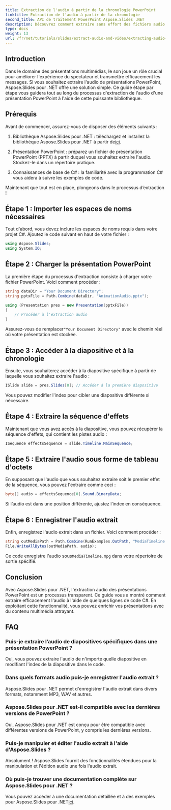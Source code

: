 ```yaml
---
title: Extraction de l'audio à partir de la chronologie PowerPoint
linktitle: Extraction de l'audio à partir de la chronologie
second_title: API de traitement PowerPoint Aspose.Slides .NET
description: Découvrez comment extraire sans effort des fichiers audio à partir de présentations PowerPoint à l'aide d'Aspose.Slides pour .NET. Ce guide étape par étape fournit des instructions claires.
type: docs
weight: 13
url: /fr/net/tutorials/slides/extract-audio-and-video/extracting-audio-from-timeline/
---
```

## Introduction

Dans le domaine des présentations multimédias, le son joue un rôle crucial pour améliorer l'expérience du spectateur et transmettre efficacement les messages. Si vous souhaitez extraire l'audio de présentations PowerPoint, Aspose.Slides pour .NET offre une solution simple. Ce guide étape par étape vous guidera tout au long du processus d'extraction de l'audio d'une présentation PowerPoint à l'aide de cette puissante bibliothèque.

## Prérequis

Avant de commencer, assurez-vous de disposer des éléments suivants :

1.  Bibliothèque Aspose.Slides pour .NET : téléchargez et installez la bibliothèque Aspose.Slides pour .NET à partir de[ici](https://releases.aspose.com/slides/net/).

2. Présentation PowerPoint : préparez un fichier de présentation PowerPoint (PPTX) à partir duquel vous souhaitez extraire l'audio. Stockez-le dans un répertoire pratique.

3. Connaissances de base de C# : la familiarité avec la programmation C# vous aidera à suivre les exemples de code.

Maintenant que tout est en place, plongeons dans le processus d’extraction !

## Étape 1 : Importer les espaces de noms nécessaires

Tout d'abord, vous devez inclure les espaces de noms requis dans votre projet C#. Ajoutez le code suivant en haut de votre fichier :

```csharp
using Aspose.Slides;
using System.IO;
```

## Étape 2 : Charger la présentation PowerPoint

La première étape du processus d'extraction consiste à charger votre fichier PowerPoint. Voici comment procéder :

```csharp
string dataDir = "Your Document Directory";
string pptxFile = Path.Combine(dataDir, "AnimationAudio.pptx");

using (Presentation pres = new Presentation(pptxFile))
{
    // Procéder à l'extraction audio
}
```

 Assurez-vous de remplacer`"Your Document Directory"` avec le chemin réel où votre présentation est stockée.

## Étape 3 : Accéder à la diapositive et à la chronologie

Ensuite, vous souhaiterez accéder à la diapositive spécifique à partir de laquelle vous souhaitez extraire l'audio :

```csharp
ISlide slide = pres.Slides[0]; // Accéder à la première diapositive
```

Vous pouvez modifier l'index pour cibler une diapositive différente si nécessaire.

## Étape 4 : Extraire la séquence d'effets

Maintenant que vous avez accès à la diapositive, vous pouvez récupérer la séquence d'effets, qui contient les pistes audio :

```csharp
ISequence effectsSequence = slide.Timeline.MainSequence;
```

## Étape 5 : Extraire l'audio sous forme de tableau d'octets

En supposant que l'audio que vous souhaitez extraire soit le premier effet de la séquence, vous pouvez l'extraire comme ceci :

```csharp
byte[] audio = effectsSequence[0].Sound.BinaryData;
```

Si l’audio est dans une position différente, ajustez l’index en conséquence.

## Étape 6 : Enregistrer l'audio extrait

Enfin, enregistrez l'audio extrait dans un fichier. Voici comment procéder :

```csharp
string outMediaPath = Path.Combine(RunExamples.OutPath, "MediaTimeline.mpg");
File.WriteAllBytes(outMediaPath, audio);
```

 Ce code enregistre l'audio sous`MediaTimeline.mpg` dans votre répertoire de sortie spécifié.

## Conclusion

Avec Aspose.Slides pour .NET, l'extraction audio des présentations PowerPoint est un processus transparent. Ce guide vous a montré comment extraire efficacement l'audio à l'aide de quelques lignes de code C#. En exploitant cette fonctionnalité, vous pouvez enrichir vos présentations avec du contenu multimédia attrayant.

## FAQ

### Puis-je extraire l’audio de diapositives spécifiques dans une présentation PowerPoint ?

Oui, vous pouvez extraire l'audio de n'importe quelle diapositive en modifiant l'index de la diapositive dans le code.

### Dans quels formats audio puis-je enregistrer l'audio extrait ?

Aspose.Slides pour .NET permet d'enregistrer l'audio extrait dans divers formats, notamment MP3, WAV et autres.

### Aspose.Slides pour .NET est-il compatible avec les dernières versions de PowerPoint ?

Oui, Aspose.Slides pour .NET est conçu pour être compatible avec différentes versions de PowerPoint, y compris les dernières versions.

### Puis-je manipuler et éditer l'audio extrait à l'aide d'Aspose.Slides ?

Absolument ! Aspose.Slides fournit des fonctionnalités étendues pour la manipulation et l'édition audio une fois l'audio extrait.

### Où puis-je trouver une documentation complète sur Aspose.Slides pour .NET ?

 Vous pouvez accéder à une documentation détaillée et à des exemples pour Aspose.Slides pour .NET[ici](https://reference.aspose.com/slides/net/).
